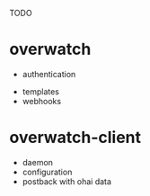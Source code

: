 TODO

# overwatch
* authentication
- templates
- webhooks

# overwatch-client
- daemon
- configuration
- postback with ohai data